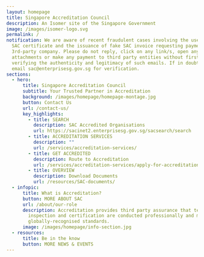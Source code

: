 ```yaml
---
layout: homepage
title: Singapore Accreditation Council
description: An Isomer site of the Singapore Government
image: /images/isomer-logo.svg
permalink: /
notification: We are aware of recent fraudulent cases involving the use of fake
  SAC certificate and the issuance of fake SAC invoice requesting payment to a
  3rd-party company. Please do not reply, click on any link/s, open any
  attachments or make any payment to third party entities without first
  verifying the authenticity and legitimacy of such emails. If in doubt, please
  email sac@enterprisesg.gov.sg for verification.
sections:
  - hero:
      title: Singapore Accreditation Council
      subtitle: Your Trusted Partner in Accreditation
      background: /images/homepage/homepage-montage.jpg
      button: Contact Us
      url: /contact-us/
      key_highlights:
        - title: SEARCH
          description: SAC Accredited Organisations
          url: https://sacinet2.enterprisesg.gov.sg/sacsearch/search
        - title: ACCREDITATION SERVICES
          description: ""
          url: /services/accreditation-services/
        - title: GET ACCREDITED
          description: Route to Accreditation
          url: /services/accreditation-services/apply-for-accreditation
        - title: OVERVIEW
          description: Download Documents
          url: /resources/SAC-documents/
  - infopic:
      title: What is Accreditation?
      button: MORE ABOUT SAC
      url: /about/our-role
      description: Accreditation provides third party assurance that testing,
        inspection and certification are conducted professionally and meet
        globally-recognised standards.
      image: /images/homepage/info-section.jpg
  - resources:
      title: Be in the know
      button: MORE NEWS & EVENTS
---
```

